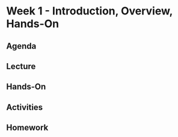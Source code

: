 # Week 1 - Introduction, Overview, Hands-On
## Agenda

## Lecture

## Hands-On

## Activities

## Homework
